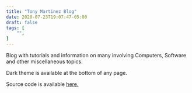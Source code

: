 ```yaml
---
title: "Tony Martinez Blog"
date: 2020-07-23T19:07:47-05:00
draft: false
tags: [
	"",
]
---
```


Blog with tutorials and information on many involving Computers, Software and other miscellaneous topics. 

Dark theme is available at the bottom of any page.  

Source code is available [here.](https://git.magnatox.com/tonymmm1/blog.magnatox.com)
